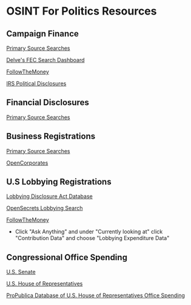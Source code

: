 # OSINT For Politics Resources

## Campaign Finance
[Primary Source Searches](
https://docs.google.com/spreadsheets/d/1wfXeGPO_04nWyd1FXunDXZUj2RlZQTbnlrsmhiXhS_Q/edit?usp=sharing)

[Delve's FEC Search Dashboard](https://fec.delvedc.com/contributions)

[FollowTheMoney](https://www.followthemoney.org/)

[IRS Political Disclosures](https://forms.irs.gov/app/pod/basicSearch/search?execution=e2s1&format=)

## Financial Disclosures

[Primary Source Searches](https://docs.google.com/spreadsheets/d/1Vd0enBqAKqwT7Wij0-w9hBsovGmteVrpLCPi3qGDa64/edit?usp=sharing)

## Business Registrations

[Primary Source Searches](https://docs.google.com/spreadsheets/d/162_LcUzpMto-kDm0wSZ41cGJ68MN6SoljjfwJg_KRbw/edit?usp=sharing)

[OpenCorporates](https://opencorporates.com/)

## U.S Lobbying Registrations

[Lobbying Disclosure Act Database](https://soprweb.senate.gov/index.cfm?event=selectFields&reset=1)

[OpenSecrets Lobbying Search](https://www.opensecrets.org/lobby/search.php)

[FollowTheMoney](https://www.followthemoney.org/)

- Click "Ask Anything" and under "Currently looking at" click "Contribution Data" and choose "Lobbying Expenditure Data"

## Congressional Office Spending

[U.S. Senate](https://www.senate.gov/legislative/common/generic/report_secsen.htm)

[U.S. House of Representatives](https://www.house.gov/the-house-explained/open-government/statement-of-disbursements)

[ProPublica Database of U.S. House of Representatives Office Spending](https://projects.propublica.org/represent/expenditures)

